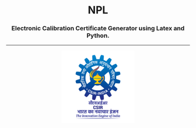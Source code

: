 <h1 align="center">NPL</h1>
<h3 align="center">Electronic Calibration Certificate Generator using Latex and Python.</h3><hr>
<div align="center">
  <img height="200" src="CSIR_logo.png"/>
</div>
